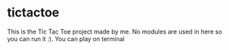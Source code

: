 # tictactoe
This is the Tic Tac Toe project made by me. No modules are used in here so you can run it :). You can play on terminal
